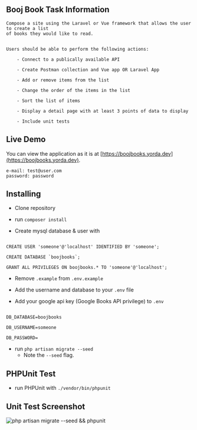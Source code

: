## Booj Book Task Information

    Compose a site using the Laravel or Vue framework that allows the user to create a list 
    of books they would like to read. 


    Users should be able to perform the following actions:

        - Connect to a publically available API

        - Create Postman collection and Vue app OR Laravel App

        - Add or remove items from the list

        - Change the order of the items in the list

        - Sort the list of items

        - Display a detail page with at least 3 points of data to display

        - Include unit tests


## Live Demo

You can view the application as it is at [https://boojbooks.yorda.dev](https://boojbooks.yorda.dev).

    e-mail: test@user.com
    password: password


## Installing

- Clone repository

- run `composer install`

- Create mysql database & user with

```

CREATE USER 'someone'@'localhost' IDENTIFIED BY 'someone';

CREATE DATABASE `boojbooks`;

GRANT ALL PRIVILEGES ON boojbooks.* TO 'someone'@'localhost';

```

- Remove `.example` from `.env.example`

- Add the username and database to your `.env` file

- Add your google api key (Google Books API privilege) to `.env`

```

DB_DATABASE=boojbooks

DB_USERNAME=someone

DB_PASSWORD=

```
- run `php artisan migrate --seed`
	- Note the `--seed` flag.
  

## PHPUnit Test

- run PHPUnit with `./vendor/bin/phpunit`

  
## Unit Test Screenshot 

![php artisan migrate --seed && phpunit](https://i.gyazo.com/5ea7d39788f61d2e692d74a1c13b3836.png)
